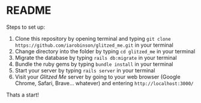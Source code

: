 # README

Steps to set up:

1. Clone this repository by opening terminal and typing `git clone https://github.com/iarobinson/glitzed_me.git` in your terminal
2. Change directory into the folder by typing `cd glitzed_me` in your terminal
3. Migrate the database by typing `rails db:migrate` in your terminal
4. Bundle the ruby gems by typing `bundle install` in your terminal
5. Start your server by typing `rails server` in your terminal
6. Visit your _Glitzed Me_ server by going to your web browser (Google Chrome, Safari, Brave... whatever) and entering `http://localhost:3000/`

Thats a start!
